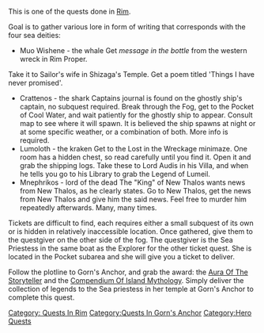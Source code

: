 This is one of the quests done in [Rim](:Category:Rim.md "wikilink").

Goal is to gather various lore in form of writing that corresponds with
the four sea deities:

-   Muo Wishene - the whale <spoiler>Get *message in the bottle* from
    the western wreck in Rim Proper.

Take it to Sailor's wife in Shizaga's Temple. Get a poem titled 'Things
I have never promised'.</spoiler>

-   Crattenos - the shark <spoiler>Captains journal is found on the
    ghostly ship's captain, no subquest required. Break through the Fog,
    get to the Pocket of Cool Water, and wait patiently for the ghostly
    ship to appear. Consult map to see where it will spawn. It is
    believed the ship spawns at night or at some specific weather, or a
    combination of both. More info is required.</spoiler>
-   Lumoloth - the kraken <spoiler>Get to the Lost in the Wreckage
    minimaze. One room has a hidden chest, so read carefully until you
    find it. Open it and grab the shipping logs. Take these to Lord
    Audis in his Villa, and when he tells you go to his Library to grab
    the Legend of Lumeil.</spoiler>
-   Mnephrikos - lord of the dead <spoiler>The "King" of New Thalos
    wants news from New Thalos, as he clearly states. Go to New Thalos,
    get the news from New Thalos and give him the said news. Feel free
    to murder him repeatedly afterwards. Many, many times.</spoiler>

Tickets are difficult to find, each requires either a small subquest of
its own or is hidden in relatively inaccessible location. Once gathered,
give them to the questgiver on the other side of the fog. <spoiler>The
questgiver is the Sea Priestess in the same boat as the Explorer for the
other ticket quest. She is located in the Pocket subarea and she will
give you a ticket to deliver.</spoiler>

Follow the plotline to Gorn's Anchor, and grab the award: the [Aura Of
The Storyteller](Aura_Of_The_Storyteller "wikilink") and the [Compendium
Of Island Mythology](Compendium_Of_Island_Mythology "wikilink").
<spoiler>Simply deliver the collection of legends to the Sea priestess
in her temple at Gorn's Anchor to complete this quest.</spoiler>

[Category: Quests In Rim](Category:_Quests_In_Rim "wikilink")
[Category:Quests In Gorn's
Anchor](Category:Quests_In_Gorn's_Anchor "wikilink") [Category:Hero
Quests](Category:Hero_Quests "wikilink")
